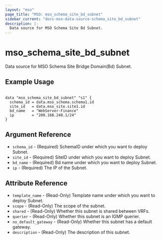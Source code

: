 ```yaml
---
layout: "mso"
page_title: "MSO: mso_schema_site_bd_subnet"
sidebar_current: "docs-mso-data-source-schema_site_bd_subnet"
description: |-
  Data source for MSO Schema Site Bd Subnet.
---
```


# mso_schema_site_bd_subnet #

Data source for MSO Schema Site Bridge Domain(Bd) Subnet.

## Example Usage ##

```hcl

data "mso_schema_site_bd_subnet" "s1" {
  schema_id = data.mso_schema.schema1.id
  site_id   = data.mso_site.site1.id
  bd_name   = "WebServer-Finance"
  ip        = "200.168.240.1/24"
}

```

## Argument Reference ##

* `schema_id` - (Required) SchemaID under which you want to deploy Subnet.
* `site_id` - (Required) SiteID under which you want to deploy Subnet.
* `bd_name` - (Required) Bd name under which you want to deploy Subnet.
* `ip` - (Required) The IP of the Subnet.

## Attribute Reference ##

* `template_name` - (Read-Only) Template name under which you want to deploy Subnet.
* `scope` - (Read-Only) The scope of the subnet.
* `shared` - (Read-Only) Whether this subnet is shared between VRFs.
* `querier` - (Read-Only) Whether this subnet is an IGMP querier.
* `no_default_gateway` - (Read-Only) Whether this subnet has a default gateway.
* `description` - (Read-Only) The description of this subnet. 

